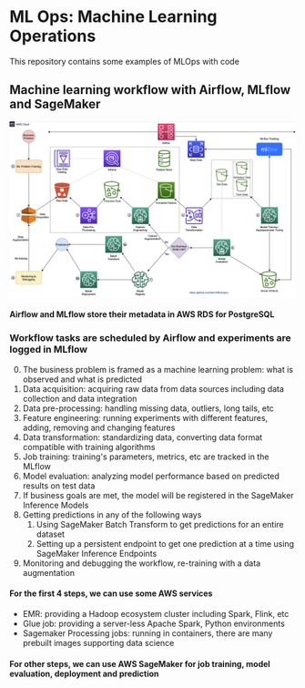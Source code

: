 # ML Ops: Machine Learning Operations
This repository contains some examples of MLOps with code

## Machine learning workflow with Airflow, MLflow and SageMaker
![ML Workflow](https://raw.githubusercontent.com/tam159/mlops/main/images/ml_workflow.png)

#### Airflow and MLflow store their metadata in AWS RDS for PostgreSQL

### Workflow tasks are scheduled by Airflow and experiments are logged in MLflow

0. The business problem is framed as a machine learning problem: what is observed and what is predicted
1. Data acquisition: acquiring raw data from data sources including data collection and data integration
2. Data pre-processing: handling missing data, outliers, long tails, etc
3. Feature engineering: running experiments with different features, adding, removing and changing features
4. Data transformation: standardizing data, converting data format compatible with training algorithms
5. Job training: training's parameters, metrics, etc are tracked in the MLflow
6. Model evaluation: analyzing model performance based on predicted results on test data
7. If business goals are met, the model will be registered in the SageMaker Inference Models
8. Getting predictions in any of the following ways
   1. Using SageMaker Batch Transform to get predictions for an entire dataset
   2. Setting up a persistent endpoint to get one prediction at a time using SageMaker Inference Endpoints
9. Monitoring and debugging the workflow, re-training with a data augmentation

#### For the first 4 steps, we can use some AWS services
- EMR: providing a Hadoop ecosystem cluster including Spark, Flink, etc
- Glue job: providing a server-less Apache Spark, Python environments
- Sagemaker Processing jobs: running in containers, there are many prebuilt images supporting data science

#### For other steps, we can use AWS SageMaker for job training, model evaluation, deployment and prediction
